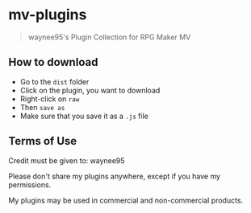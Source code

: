# mv-plugins
> waynee95's Plugin Collection for RPG Maker MV 

## How to download
- Go to the `dist` folder
- Click on the plugin, you want to download
- Right-click on `raw`
- Then `save as`
- Make sure that you save it as a `.js` file

## Terms of Use
Credit must be given to: waynee95

Please don't share my plugins anywhere, except if you have my permissions.

My plugins may be used in commercial and non-commercial products.
